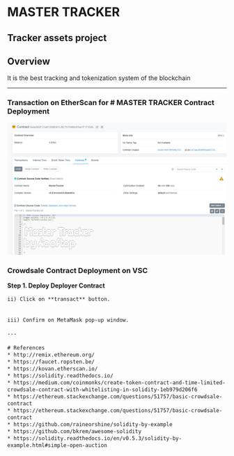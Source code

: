 # MASTER TRACKER
## Tracker assets project

## **Overview**
It is the best tracking and tokenization system of the blockchain 

---
### **Transaction on EtherScan for # MASTER TRACKER Contract Deployment**
![Etherscan](image/contract_deployed_verif.PNG)
### **Crowdsale Contract Deployment on VSC**

**Step 1. Deploy  Deployer Contract**

```
ii) Click on **transact** button. 


iii) Confirm on MetaMask pop-up window.

---

# References
* http://remix.ethereum.org/
* https://faucet.ropsten.be/
* https://kovan.etherscan.io/
* https://solidity.readthedocs.io/
* https://medium.com/coinmonks/create-token-contract-and-time-limited-crowdsale-contract-with-whitelisting-in-solidity-1eb979d206f6
* https://ethereum.stackexchange.com/questions/51757/basic-crowdsale-contract
* https://ethereum.stackexchange.com/questions/51757/basic-crowdsale-contract
* https://github.com/raineorshine/solidity-by-example
* https://github.com/bkrem/awesome-solidity
* https://solidity.readthedocs.io/en/v0.5.3/solidity-by-example.html#simple-open-auction